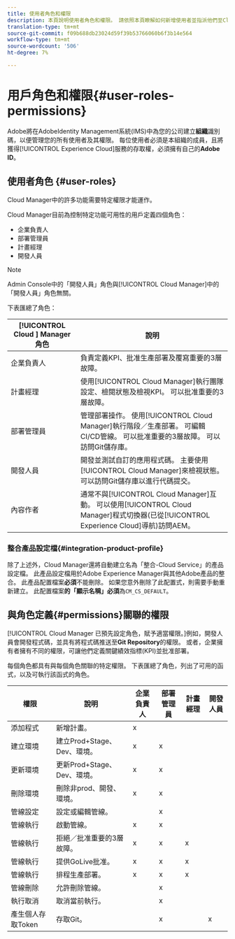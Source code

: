 ```yaml
---
title: 使用者角色和權限
description: 本頁說明使用者角色和權限。 請依照本頁瞭解如何新增使用者並指派他們至Cloud Manager角色。
translation-type: tm+mt
source-git-commit: f09b688db23024d59f39b53766060b6f3b14e564
workflow-type: tm+mt
source-wordcount: '506'
ht-degree: 7%

---
```



# 用戶角色和權限{#user-roles-permissions}

Adobe將在AdobeIdentity Management系統(IMS)中為您的公司建立&#x200B;**組織**&#x200B;識別碼，以便管理您的所有使用者及其權限。 每位使用者必須是本組織的成員，且將獲得[!UICONTROL Experience Cloud]服務的存取權，必須擁有自己的&#x200B;**Adobe ID**。

## 使用者角色 {#user-roles}

Cloud Manager中的許多功能需要特定權限才能運作。

Cloud Manager目前為控制特定功能可用性的用戶定義四個角色：

* 企業負責人
* 部署管理員
* 計畫經理
* 開發人員

>[!NOTE]
>Admin Console中的「開發人員」角色與[!UICONTROL Cloud Manager]中的「開發人員」角色無關。

下表匯總了角色：

| [!UICONTROL Cloud ] Manager角色 | 說明 |
|--- |--- |
| 企業負責人 | 負責定義KPI、批准生產部署及覆寫重要的3層故障。 |
| 計畫經理 | 使用[!UICONTROL Cloud Manager]執行團隊設定、檢閱狀態及檢視KPI。 可以批准重要的3層故障。 |
| 部署管理員 | 管理部署操作。 使用[!UICONTROL Cloud Manager]執行階段／生產部署。 可編輯CI/CD管線。 可以批准重要的3層故障。 可以訪問Git儲存庫。 |
| 開發人員 | 開發並測試自訂的應用程式碼。 主要使用[!UICONTROL Cloud Manager]來檢視狀態。 可以訪問Git儲存庫以進行代碼提交。 |
| 內容作者 | 通常不與[!UICONTROL Cloud Manager]互動。 可以使用[!UICONTROL Cloud Manager]程式切換器(已從[!UICONTROL Experience Cloud]導航)訪問AEM。 |

### 整合產品設定檔{#integration-product-profile}

除了上述外，Cloud Manager還將自動建立名為「整合-Cloud Service」的產品設定檔。 此產品設定檔用於Adobe Experience Manager與其他Adobe產品的整合。 此產品配置檔案&#x200B;**必須**&#x200B;不能刪除。 如果您意外刪除了此配置式，則需要手動重新建立。 此配置檔案&#x200B;**的「顯示名稱」必須**&#x200B;為`CM_CS_DEFAULT`。


## 與角色定義{#permissions}關聯的權限

[!UICONTROL Cloud Manager 已預先設定角色，賦予適當權限。]例如，開發人員會開發程式碼，並具有將程式碼推送至&#x200B;**Git Repository**&#x200B;的權限。 或者，企業擁有者擁有不同的權限，可讓他們定義關鍵績效指標(KPI)並批准部署。


每個角色都具有與每個角色關聯的特定權限。 下表匯總了角色，列出了可用的函式，以及可執行該函式的角色。

| 權限 | 說明 | 企業負責人 | 部署管理員 | 計畫經理 | 開發人員 |
|--- |--- |--- |--- |--- |--- |
| 添加程式 | 新增計畫。 | x |  |  |  |
| 建立環境 | 建立Prod+Stage、Dev、環境。 | x | x |  |  |
| 更新環境 | 更新Prod+Stage、Dev、環境。 | x | x |  |  |
| 刪除環境 | 刪除非prod、開發、環境。 | x | x |  |  |
| 管線設定 | 設定或編輯管線。 |  | x |  |  |
| 管線執行 | 啟動管線。 | x | x |  |  |
| 管線執行 | 拒絕／批准重要的3層故障。 | x | x | x |  |
| 管線執行 | 提供GoLive批准。 | x | x | x |  |
| 管線執行 | 排程生產部署。 | x | x | x |  |
| 管線刪除 | 允許刪除管線。 |  | x |  |  |
| 執行取消 | 取消當前執行。 |  | x |  |  |
| 產生個人存取Token | 存取Git。 |  | x |  | x |